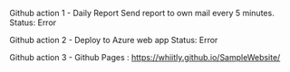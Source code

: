 Github action 1 - Daily Report
Send report to own mail every 5 minutes.
Status: Error

Github action 2 - Deploy to Azure web app
Status: Error

Github action 3 - Github Pages : https://whiitly.github.io/SampleWebsite/
